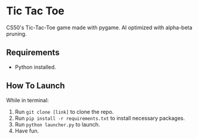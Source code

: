 # Tic Tac Toe
CS50's Tic-Tac-Toe game made with pygame. AI optimized with alpha-beta pruning.

## Requirements
- Python installed.

## How To Launch
While in terminal:
1. Run `git clone [link]` to clone the repo.
2. Run `pip install -r requirements.txt` to install necessary packages.
3. Run `python launcher.py` to launch.
4. Have fun.
